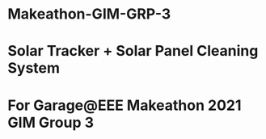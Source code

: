# Makeathon-GIM-GRP-3
# Solar Tracker + Solar Panel Cleaning System
# For Garage@EEE Makeathon 2021 GIM Group 3
